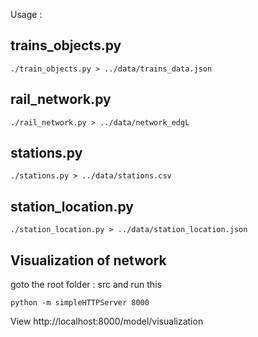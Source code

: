 Usage :

trains_objects.py
-----------------
```
./train_objects.py > ../data/trains_data.json

```

rail_network.py
----------------
```
./rail_network.py > ../data/network_edgL
```

stations.py
------------
```
./stations.py > ../data/stations.csv
```

station_location.py
--------------------
```
./station_location.py > ../data/station_location.json
```

Visualization of network
-------------------------
goto the root folder : src
and run this
```
python -m simpleHTTPServer 8000
```

View http://localhost:8000/model/visualization
